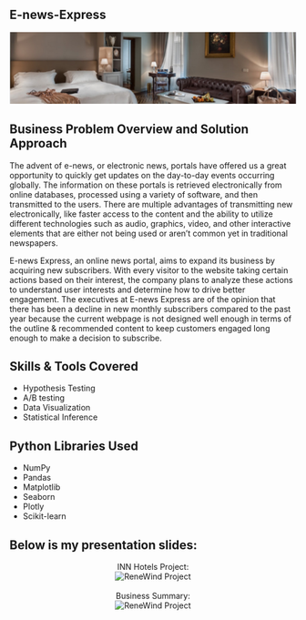 ## E-news-Express

<img src="https://github.com/Nkunim2023/INN-Hotels/blob/main/INN%20Hotel.png?raw=true" alt=" ReneWind Project"/>

<h2>Business Problem Overview and Solution Approach</h2>
<p>The advent of e-news, or electronic news, portals have offered us a great opportunity to quickly get updates on the day-to-day events occurring globally. The information on these portals is retrieved electronically from online databases, processed using a variety of software, and then transmitted to the users. There are multiple advantages of transmitting new electronically, like faster access to the content and the ability to utilize different technologies such as audio, graphics, video, and other interactive elements that are either not being used or aren’t common yet in traditional newspapers.</p>
<p>E-news Express, an online news portal, aims to expand its business by acquiring new subscribers. With every visitor to the website taking certain actions based on their interest, the company plans to analyze these actions to understand user interests and determine how to drive better engagement. The executives at E-news Express are of the opinion that there has been a decline in new monthly subscribers compared to the past year because the current webpage is not designed well enough in terms of the outline & recommended content to keep customers engaged long enough to make a decision to subscribe.</p>

<h2>Skills & Tools Covered</h2>

- Hypothesis Testing
- A/B testing
- Data Visualization
- Statistical Inference

## Python Libraries Used
- NumPy
- Pandas
- Matplotlib
- Seaborn
- Plotly
- Scikit-learn

<h2>Below is my presentation slides:</h2>

<p align="center">
INN Hotels Project: <br/>
<img src=".png" height="80%" width="80%" alt="ReneWind Project"/>
<br />
<br />
Business Summary: <br/>
<img src=".png" height="80%" width="80%" alt="ReneWind Project"/>
<br />





<!--
 ```diff
- text in red
+ text in green
! text in orange
# text in gray
@@ text in purple (and bold)@@
```
--!>
